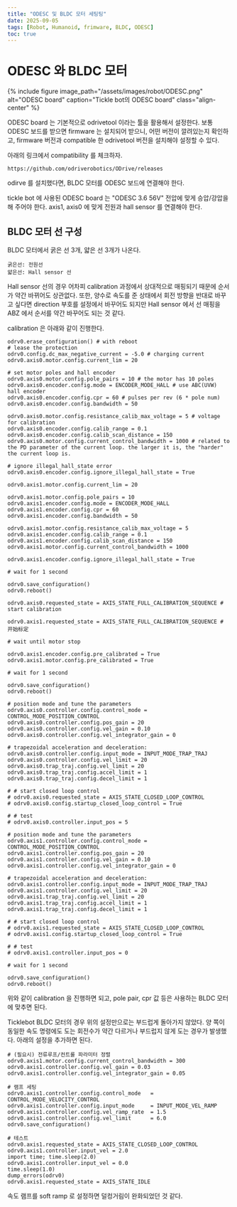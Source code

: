 ```yaml
---
title: "ODESC 및 BLDC 모터 세팅팅"
date: 2025-09-05
tags: [Robot, Humanoid, frimware, BLDC, ODESC]
toc: true
---
```

# ODESC 와  BLDC 모터


{% include figure
   image_path="/assets/images/robot/ODESC.png"
   alt="ODESC board"
   caption="Tickle bot의 ODESC board"
   class="align-center"
%}

ODESC board 는 기본적으로 odrivetool 이라는 툴을 활용해서 설정한다. 보통 ODESC 보드를 받으면 firmware 는 설치되어 받으니, 어떤 버전이 깔려있는지 확인하고, firmware 버전과 compatible 한 odrivetool 버전을 설치해야 설정할 수 있다.

아래의 링크에서 compatibility 를 체크하자.
```
https://github.com/odriverobotics/ODrive/releases
```

odirve 를 설치했다면, BLDC 모터를 ODESC 보드에 연결해야 한다.

tickle bot 에 사용된 ODESC board 는
"ODESC 3.6 56V"
전압에 맞게 승압/강압을 해 주어야 한다.
axis1, axis0 에 맞게 전원과 hall sensor 를 연결해야 한다.

## BLDC 모터 선 구성
BLDC 모터에서 굵은 선 3개, 얇은 선 3개가 나온다. 
```
굵은선: 전원선
얇은선: Hall sensor 선
```
Hall sensor 선의 경우 어차피 calibration 과정에서 상대적으로 매핑되기 때문에 순서가 약간 바뀌어도 상관없다.
또한, 양수로 속도를 준 상태에서 회전 방향을 반대로 바꾸고 싶다면 direction 부호를 설정에서 바꾸어도 되지만 Hall sensor 에서 선 매핑을 ABZ 에서 순서를 약간 바꾸어도 되는 것 같다.

calibration 은 아래와 같이 진행한다.

```
odrv0.erase_configuration() # with reboot
# lease the protection
odrv0.config.dc_max_negative_current = -5.0 # charging current
odrv0.axis0.motor.config.current_lim = 20

# set motor poles and hall encoder
odrv0.axis0.motor.config.pole_pairs = 10 # the motor has 10 poles
odrv0.axis0.encoder.config.mode = ENCODER_MODE_HALL # use ABC(UVW) hall encoder
odrv0.axis0.encoder.config.cpr = 60 # pulses per rev (6 * pole num)
odrv0.axis0.encoder.config.bandwidth = 50

odrv0.axis0.motor.config.resistance_calib_max_voltage = 5 # voltage for calibration
odrv0.axis0.encoder.config.calib_range = 0.1
odrv0.axis0.encoder.config.calib_scan_distance = 150
odrv0.axis0.motor.config.current_control_bandwidth = 1000 # related to the PD parameter of the current loop. the larger it is, the "harder" the current loop is.

# ignore illegal_hall_state error
odrv0.axis0.encoder.config.ignore_illegal_hall_state = True

odrv0.axis1.motor.config.current_lim = 20

odrv0.axis1.motor.config.pole_pairs = 10
odrv0.axis1.encoder.config.mode = ENCODER_MODE_HALL
odrv0.axis1.encoder.config.cpr = 60
odrv0.axis1.encoder.config.bandwidth = 50

odrv0.axis1.motor.config.resistance_calib_max_voltage = 5 
odrv0.axis1.encoder.config.calib_range = 0.1
odrv0.axis1.encoder.config.calib_scan_distance = 150
odrv0.axis1.motor.config.current_control_bandwidth = 1000

odrv0.axis1.encoder.config.ignore_illegal_hall_state = True

# wait for 1 second

odrv0.save_configuration()
odrv0.reboot()

odrv0.axis0.requested_state = AXIS_STATE_FULL_CALIBRATION_SEQUENCE # start calibration

odrv0.axis1.requested_state = AXIS_STATE_FULL_CALIBRATION_SEQUENCE # 开始标定

# wait until motor stop

odrv0.axis1.encoder.config.pre_calibrated = True
odrv0.axis1.motor.config.pre_calibrated = True

# wait for 1 second

odrv0.save_configuration()
odrv0.reboot()

# position mode and tune the parameters
odrv0.axis0.controller.config.control_mode = CONTROL_MODE_POSITION_CONTROL
odrv0.axis0.controller.config.pos_gain = 20
odrv0.axis0.controller.config.vel_gain = 0.10
odrv0.axis0.controller.config.vel_integrator_gain = 0

# trapezoidal acceleration and deceleration:
odrv0.axis0.controller.config.input_mode = INPUT_MODE_TRAP_TRAJ
odrv0.axis0.controller.config.vel_limit = 20
odrv0.axis0.trap_traj.config.vel_limit = 20
odrv0.axis0.trap_traj.config.accel_limit = 1
odrv0.axis0.trap_traj.config.decel_limit = 1

# # start closed loop control
# odrv0.axis0.requested_state = AXIS_STATE_CLOSED_LOOP_CONTROL
# odrv0.axis0.config.startup_closed_loop_control = True

# # test
# odrv0.axis0.controller.input_pos = 5

# position mode and tune the parameters
odrv0.axis1.controller.config.control_mode = CONTROL_MODE_POSITION_CONTROL
odrv0.axis1.controller.config.pos_gain = 20
odrv0.axis1.controller.config.vel_gain = 0.10
odrv0.axis1.controller.config.vel_integrator_gain = 0

# trapezoidal acceleration and deceleration:
odrv0.axis1.controller.config.input_mode = INPUT_MODE_TRAP_TRAJ
odrv0.axis1.controller.config.vel_limit = 20
odrv0.axis1.trap_traj.config.vel_limit = 20
odrv0.axis1.trap_traj.config.accel_limit = 1
odrv0.axis1.trap_traj.config.decel_limit = 1

# # start closed loop control
# odrv0.axis1.requested_state = AXIS_STATE_CLOSED_LOOP_CONTROL
# odrv0.axis1.config.startup_closed_loop_control = True

# # test
# odrv0.axis1.controller.input_pos = 0

# wait for 1 second

odrv0.save_configuration()
odrv0.reboot()

```

위와 같이 calibration 을 진행하면 되고,
pole pair, cpr 값 등은 사용하는 BLDC 모터에 맞추면 된다.

Ticklebot BLDC 모터의 경우 위의 설정만으로는 부드럽게 돌아가지 않았다. 양 쪽이 동일한 속도 명령에도 도는 회전수가 약간 다르거나 부드럽지 않게 도는 경우가 발생했다. 아래의 설정을 추가하면 된다.

```
# (필요시) 전류루프/컨트롤 파라미터 정렬
odrv0.axis1.motor.config.current_control_bandwidth = 300
odrv0.axis1.controller.config.vel_gain = 0.03
odrv0.axis1.controller.config.vel_integrator_gain = 0.05

# 램프 세팅
odrv0.axis1.controller.config.control_mode   = CONTROL_MODE_VELOCITY_CONTROL
odrv0.axis1.controller.config.input_mode     = INPUT_MODE_VEL_RAMP
odrv0.axis1.controller.config.vel_ramp_rate  = 1.5
odrv0.axis1.controller.config.vel_limit      = 6.0
odrv0.save_configuration()

# 테스트
odrv0.axis1.requested_state = AXIS_STATE_CLOSED_LOOP_CONTROL
odrv0.axis1.controller.input_vel = 2.0
import time; time.sleep(2.0)
odrv0.axis1.controller.input_vel = 0.0
time.sleep(1.0)
dump_errors(odrv0)
odrv0.axis1.requested_state = AXIS_STATE_IDLE
```

속도 램프를 soft ramp 로 설정하면 덜컹거림이 완화되었던 것 같다.

